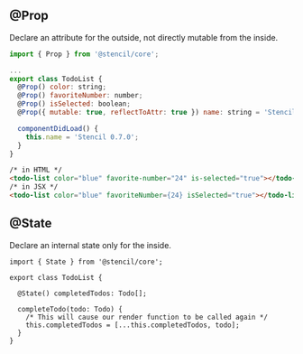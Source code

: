 ## @Prop

Declare an attribute for the outside, not directly mutable from the inside.

```js
import { Prop } from '@stencil/core';

...
export class TodoList {
  @Prop() color: string;
  @Prop() favoriteNumber: number;
  @Prop() isSelected: boolean;
  @Prop({ mutable: true, reflectToAttr: true }) name: string = 'Stencil';

  componentDidLoad() {
    this.name = 'Stencil 0.7.0';
  }
}
```

```html
/* in HTML */
<todo-list color="blue" favorite-number="24" is-selected="true"></todo-list>
/* in JSX */
<todo-list color="blue" favoriteNumber={24} isSelected="true"></todo-list>
```

## @State

Declare an internal state only for the inside.

```
import { State } from '@stencil/core';

export class TodoList {

  @State() completedTodos: Todo[];

  completeTodo(todo: Todo) {
    /* This will cause our render function to be called again */
    this.completedTodos = [...this.completedTodos, todo];
  }
}
```